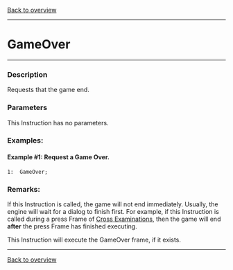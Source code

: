 [Back to overview](index.md)

---
# GameOver

---
### Description
Requests that the game end.

### Parameters
This Instruction has no parameters.

### Examples:
#### Example #1: Request a Game Over.
```
1:  GameOver;
```

### Remarks:
If this Instruction is called, the game will not end immediately. Usually, the engine will wait for a dialog to finish first.
For example, if this Instruction is called during a press Frame of [Cross Examinations](CrossExamC.md), then the game will end **after** the press Frame has finished executing.

This Instruction will execute the GameOver frame, if it exists.

---
[Back to overview](index.md)
